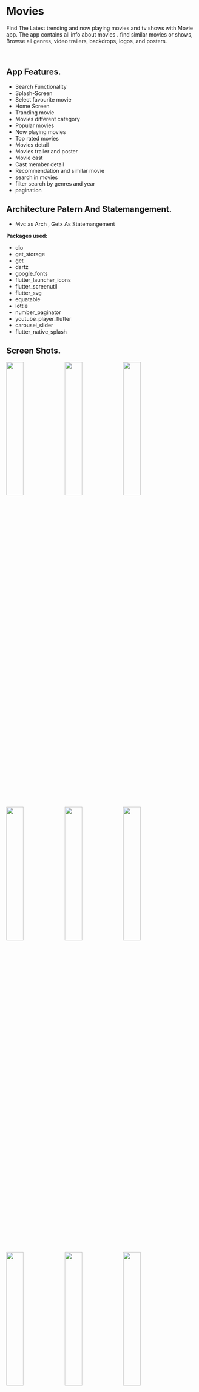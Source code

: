 # Movies

Find The Latest trending and now playing movies and tv shows with Movie app. The app contains all info about movies . find similar movies or shows, Browse all genres, video trailers, backdrops, logos, and posters.

<br/>

## App Features.

- Search Functionality
- Splash-Screen
- Select favourite movie
- Home Screen
- Tranding movie
- Movies different category
- Popular movies
- Now playing movies
- Top rated movies
- Movies detail
- Movies trailer and poster
- Movie cast
- Cast member detail
- Recommendation and similar movie
- search in movies
- filter search by genres and year
- pagination

## Architecture Patern And Statemangement.
  - Mvc as Arch , Getx As Statemangement

**Packages used:**

- dio
- get_storage
- get
- dartz
- google_fonts
- flutter_launcher_icons
- flutter_screenutil
- flutter_svg
- equatable
- lottie
- number_paginator
- youtube_player_flutter
- carousel_slider
- flutter_native_splash

## Screen Shots.
<img align="left" width="30%" src="https://user-images.githubusercontent.com/102866604/229362929-d845b67a-9b04-4ddf-b792-4aaa49d961bb.jpg">
<img align="left" width="30%" src="https://user-images.githubusercontent.com/102866604/229363298-7d611b8a-f2c2-4d15-b94e-1c651fa43782.jpg">
<img align="left" width="30%" src="https://user-images.githubusercontent.com/102866604/229363306-1df60afe-e15a-47aa-9d25-e27c3330b411.jpg">
<img align="left" width="30%" src="https://user-images.githubusercontent.com/102866604/229363309-a3151d17-8f4d-4f56-83a6-cade2352e224.jpg">
<img align="left" width="30%" src="https://user-images.githubusercontent.com/102866604/229363316-1130aa62-80aa-4c91-8ae7-da6e15bf7dc5.jpg">
<img align="left" width="30%" src="https://user-images.githubusercontent.com/102866604/229363317-9230c1c6-4039-4c26-8f66-5eafadf0fa9c.jpg">
<img align="left" width="30%" src="https://user-images.githubusercontent.com/102866604/229363321-d99c20b0-79ee-44ff-a251-abd6ef5aeb34.jpg">
<img align="left" width="30%" src="https://user-images.githubusercontent.com/102866604/229363330-6815aed4-6cfe-4190-a3f8-0e71586b66ae.jpg">
<img align="left" width="30%" src="https://user-images.githubusercontent.com/102866604/229363334-a11f7dc6-e984-4c39-a3dd-af779c386d44.jpg">
<img align="left" width="30%" src="https://user-images.githubusercontent.com/102866604/229363338-650fc01d-06bc-4097-b9de-05926ea34da2.jpg">
<img align="left" width="30%" src="https://user-images.githubusercontent.com/102866604/229363340-a01a3102-7be6-4366-a0ca-b243fd0845cd.jpg">
<img align="left" width="30%" src="https://user-images.githubusercontent.com/102866604/229363347-570001e1-436a-4c6a-8413-d06dafc42c00.jpg">
<img width="30%" src="https://user-images.githubusercontent.com/102866604/229363352-e14e0851-0916-4e60-b4fb-5692b77f6a1c.jpg">

## Behance Design.
<img width="90%" src="https://user-images.githubusercontent.com/102866604/229364338-480bc0f2-e56a-40ff-a55d-ab289116f6ca.png">

# Contact me

<a href="https://twitter.com/mhamedhussein52">
<img src="https://img.shields.io/badge/Twitter-1DA1F2?style=for-the-badge&logo=twitter&logoColor=white"/>
</a>
<a href="https://www.linkedin.com/in/mohamed-hussein-aab3561b1/">
<img src="https://img.shields.io/badge/LinkedIn-0077B5?style=for-the-badge&logo=linkedin&logoColor=white"/>
</a>
